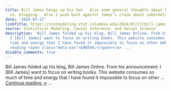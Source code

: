 ```yaml
---
title: Bill James hangs up his hat.  Also some general thoughts about book writing
  vs. blogging.  Also I push back against James’s claim about sabermetrics and statistics.
date: '2024-07-17'
linkTitle: https://statmodeling.stat.columbia.edu/2024/07/17/bill-james-hangs-up-his-hat/
source: Statistical Modeling, Causal Inference, and Social Science
description: 'Bill James folded up his blog, Bill James Online. From his announcement:
  I [Bill James] want to focus on writing books. This website consumes so much of
  time and energy that I have found it impossible to focus on other &#8230; <a href="https://statmodeling.stat.columbia.edu/2024/07/17/bill-james-hangs-up-his-hat/">Continue
  reading <span class="meta-nav">&#8594;</span></a> ...'
disable_comments: true
---
```

Bill James folded up his blog, Bill James Online. From his announcement: I [Bill James] want to focus on writing books. This website consumes so much of time and energy that I have found it impossible to focus on other &#8230; <a href="https://statmodeling.stat.columbia.edu/2024/07/17/bill-james-hangs-up-his-hat/">Continue reading <span class="meta-nav">&#8594;</span></a> ...